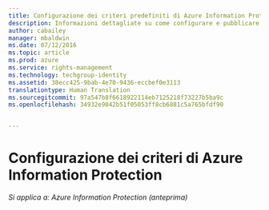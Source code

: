 ```yaml
---
title: Configurazione dei criteri predefiniti di Azure Information Protection | Azure Rights Management
description: Informazioni dettagliate su come configurare e pubblicare i criteri di Azure Information Protection.
author: cabailey
manager: mbaldwin
ms.date: 07/12/2016
ms.topic: article
ms.prod: azure
ms.service: rights-management
ms.technology: techgroup-identity
ms.assetid: 38ecc425-9bab-4e70-9436-eccbef0e3113
translationtype: Human Translation
ms.sourcegitcommit: 97a547b8f6618922114eb7125218f73227b5ba9c
ms.openlocfilehash: 34932e9842b51f05053ff8cb6881c5a765bfdf90


---
```


# Configurazione dei criteri di Azure Information Protection 

*Si applica a: Azure Information Protection (anteprima)*




<!--HONumber=Aug16_HO3-->



